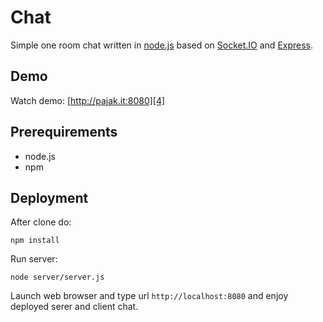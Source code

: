 # Chat

Simple one room chat written in [node.js][1] based on [Socket.IO][2] and [Express][3].

## Demo

Watch demo: [http://pajak.it:8080][4]

## Prerequirements

* node.js
* npm

## Deployment

After clone do:

    npm install

Run server:

    node server/server.js

Launch web browser and type url `http://localhost:8080` and enjoy deployed serer and client chat.

[1]: http://nodejs.org/
[2]: http://socket.io/
[3]: http://expressjs.com/
[4]: http://pajak.it:8080/
